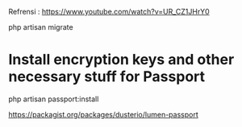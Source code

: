 Refrensi : https://www.youtube.com/watch?v=UR_CZ1JHrY0

php artisan migrate

# Install encryption keys and other necessary stuff for Passport
php artisan passport:install

https://packagist.org/packages/dusterio/lumen-passport